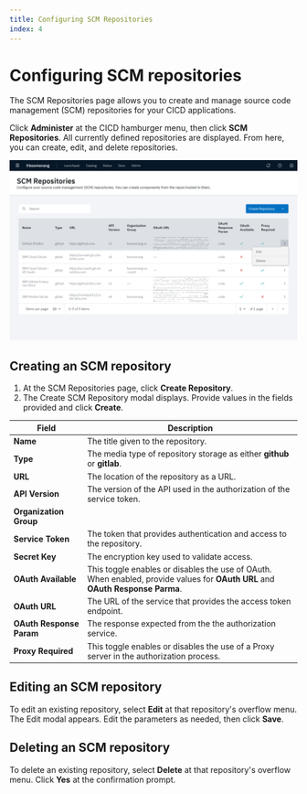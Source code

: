 ```yaml
---
title: Configuring SCM Repositories
index: 4
---
```


# Configuring SCM repositories

The SCM Repositories page allows you to create and manage source code management (SCM) repositories for your CICD applications. 

Click **Administer** at the CICD hamburger menu, then click **SCM Repositories**. All currently defined repositories are displayed. From here, you can create, edit, and delete repositories.

![Component Mode](./assets/img/CICD-admin-scm-repo.png)

## Creating an SCM repository

1. At the SCM Repositories page, click **Create Repository**. 
2. The Create SCM Repository modal displays. Provide values in the fields provided and click **Create**.

| Field | Description |
| --- | --- |
| **Name** | The title given to the repository. |
| **Type** | The media type of repository storage as either **github** or **gitlab**. |
| **URL** | The location of the repository as a URL. |
| **API Version** | The version of the API used in the authorization of the service token. |
| **Organization Group** |     |
| **Service Token** | The token that provides authentication and access to the repository. |
| **Secret Key** | The encryption key used to validate access. |
| **OAuth Available** | This toggle enables or disables the use of OAuth. When enabled, provide values for **OAuth URL** and **OAuth Response Parma**.|
| **OAuth URL** | The URL of the service that provides the access token endpoint. |
| **OAuth Response Param** | The response expected from the the authorization service. |
| **Proxy Required** | This toggle enables or disables the use of a Proxy server in the authorization process. |

## Editing an SCM repository

To edit an existing repository, select **Edit** at that repository's overflow menu. The Edit modal appears. Edit the parameters as needed, then click **Save**.

## Deleting an SCM repository

To delete an existing repository, select **Delete** at that repository's overflow menu. Click **Yes** at the confirmation prompt.










